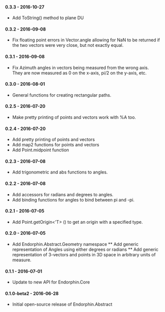 #### 0.3.3 - 2016-10-27
* Add ToString() method to plane DU

#### 0.3.2 - 2016-09-08
* Fix floating point errors in Vector.angle allowing for NaN to be returned if
  the two vectors were very close, but not exactly equal.

#### 0.3.1 - 2016-09-08
* Fix Azimuth angles in vectors being measured from the wrong axis.  They are
  now measured as 0 on the x-axis, pi/2 on the y-axis, etc.

#### 0.3.0 - 2016-08-01
* General functions for creating rectangular paths.

#### 0.2.5 - 2016-07-20
* Make pretty printing of points and vectors work with %A too.

#### 0.2.4 - 2016-07-20
* Add pretty printing of points and vectors
* Add map2 functions for points and vectors
* Add Point.midpoint function

#### 0.2.3 - 2016-07-08
* Add trigonometric and abs functions to angles.

#### 0.2.2 - 2016-07-08
* Add accessors for radians and degrees to angles.
* Add binding functions for angles to bind between pi and -pi.

#### 0.2.1 - 2016-07-05
* Add Point.getOrigin<'T> () to get an origin with a specified type.

#### 0.2.0 - 2016-07-05
* Add Endorphin.Abstract.Geometry namespace
** Add generic representation of Angles using either degrees or radians
** Add generic representation of 3-vectors and points in 3D space in arbitrary units of measure.

#### 0.1.1 - 2016-07-01
* Update to new API for Endorphin.Core

#### 0.1.0-beta2 - 2016-06-28
* Initial open-source release of Endorphin.Abstract
